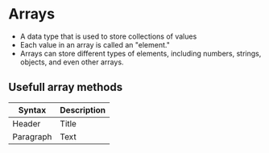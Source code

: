 # Arrays 
- A data type that is used to store collections of values
- Each value in an array is called an "element."
- Arrays can store different types of elements, including numbers, strings, objects, and even other arrays.
## Usefull array methods 

| Syntax      | Description |
| ----------- | ----------- |
| Header      | Title       |
| Paragraph   | Text        |
